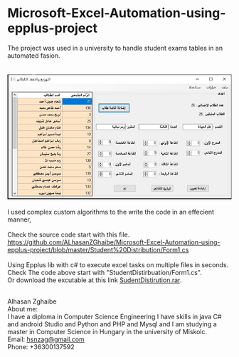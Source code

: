 # Microsoft-Excel-Automation-using-epplus-project
The project was used in a university to handle student exams tables in an automated fasion.<br/><br/><br/>
![alt text](https://github.com/ALhasanZGhaibe/Microsoft-Excel-Automation-using-epplus-project/raw/master/Student%20Distribution.JPG)<br/><br/>
I used complex custom algorithms to the write the code in an effecient manner,<br/><br/>
Check the source code start with this file.<br/>
https://github.com/ALhasanZGhaibe/Microsoft-Excel-Automation-using-epplus-project/blob/master/Student%20Distribution/Form1.cs<br/><br/>
Using Epplus lib with c# to execute excel tasks on multiple files in seconds. <br/>
Check The code above start with "StudentDistirbuation/Form1.cs".<br/>
Or download the excutable at this link <a href="https://github.com/ALhasanZGhaibe/epplus-project/raw/master/StudentDisturbution.rar">SudentDistirution.rar</a>.<br/><br/>

Alhasan Zghaibe <br/>
About me:<br/>
I have a diploma in Computer Science Engineering I have skills in java C# and android Studio and Python and PHP and Mysql and I am studying a master in Computer Science in Hungary in the university of Miskolc.<br/>
Email: hsnzag@gmail.com<br/>
Phone: +36300137592<br/>

